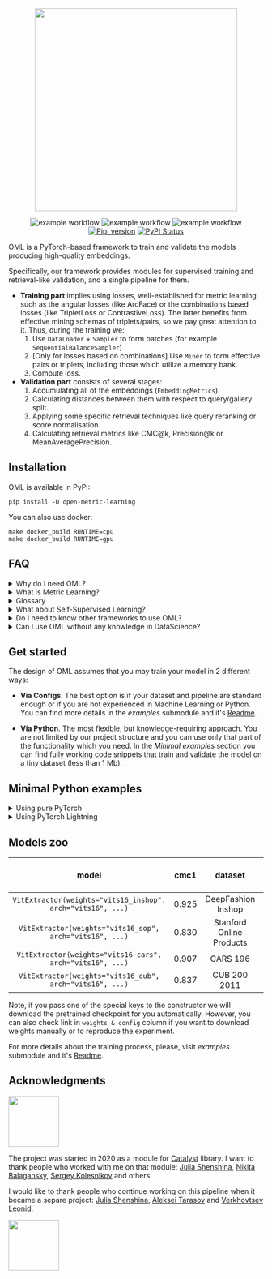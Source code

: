 <div align="center">
<img src="https://i.ibb.co/wsmD5r4/photo-2022-06-06-17-40-52.jpg" width="400px">

![example workflow](https://github.com/OML-Team/open-metric-learning/actions/workflows/test-pypi.yaml/badge.svg?)
![example workflow](https://github.com/OML-Team/open-metric-learning/actions/workflows/pre-commit-workflow.yaml/badge.svg)
![example workflow](https://github.com/OML-Team/open-metric-learning/actions/workflows/tests-workflow.yaml/badge.svg?)
[![Pipi version](https://img.shields.io/pypi/v/open-metric-learning.svg)](https://pypi.org/project/open-metric-learning/)
[![PyPI Status](https://pepy.tech/badge/open-metric-learning)](https://pepy.tech/project/open-metric-learning)


<div align="left">

OML is a PyTorch-based framework to train and validate the models producing high-quality embeddings.

Specifically, our framework provides modules for supervised training and retrieval-like validation, and a single pipeline for them.
* **Training part** implies using losses, well-established for metric learning, such as the angular losses
 (like ArcFace) or the combinations based losses (like TripletLoss or ContrastiveLoss).
 The latter benefits from effective mining schemas of triplets/pairs, so we pay great attention to it.
 Thus, during the training we:
   1. Use `DataLoader` + `Sampler` to form batches (for example `SequentialBalanceSampler`)
   2. [Only for losses based on combinations] Use `Miner` to form effective pairs or triplets, including
   those which utilize a memory bank.
   3. Compute loss.
* **Validation part** consists of several stages:
  1. Accumulating all of the embeddings (`EmbeddingMetrics`).
  2. Calculating distances between them with respect to query/gallery split.
  3. Applying some specific retrieval techniques like query reranking or score normalisation.
  4. Calculating retrieval metrics like CMC@k, Precision@k or MeanAveragePrecision.

## Installation
OML is available in PyPI:
```shell script
pip install -U open-metric-learning
```

You can also use docker:
```shell script
make docker_build RUNTIME=cpu
make docker_build RUNTIME=gpu
```

## FAQ

<details>
<summary>Why do I need OML?</summary>
<p>

You may think *"If I need image embeddings I can simply train a vanilla classifier and take its penultimate layer"*.
Well, it makes sense as a starting point. But there are several possible drawbacks:
* If you want to use embeddings to perform searching you need to calculate some distance among them (for example, cosine or L2).
Usually, you don't directly optimize these distances during the training in the classification setup. So, you can only hope that
final embeddings will have the desired properties.

* The second problem is the validation process.
In the searching setup, you usually care how related your top-N outputs are to the query.
The natural way to evaluate the model is to simulate searching requests to the reference set
and apply one of the retrieval metrics.
So, there is no guarantee that classification accuracy will correlate with these metrics.

* Finally, you may want to implement a metric learning pipeline by yourself.
There is a lot of work: to use triplet loss you need to form batches in a specific way,
implement different kinds of triplets mining, tracking distances, etc. For the validation, you also need to
implement retrieval metrics,
which include effective embeddings accumulation during the epoch, covering corner cases, etc.
You may also want to visualize your search requests by highlighting good and bad search results.
Instead of doing it by yourself, you can simply use OML for your purposes.
</p>
</details>


<details>
<summary>What is Metric Learning?</summary>
<p>

Metric Learning problem (also known as "extreme classification" problem) means a situation in which we
have thousands of ids of some entities, but only a few samples for every entity.
Often we assume that during the test stage (or production) we will deal with unseen entities
which makes it impossible to apply the vanilla classification pipeline directly. In many cases obtained embeddings
are used to perform search or matching procedures over them.

Here are a few examples of such tasks from the computer vision sphere:
* Person/Animal Re-Identification
* Face Recognition
* Landmark Recognition
* Searching engines for online shops
 and many others.
</p>
</details>


<details>
<summary>Glossary</summary>
<p>

* `embedding` - model's output (also known as `features vector` or `descriptor`).
* `query` - a sample which is used as a request in the retrieval procedure.
* `gallery set` - the set of entities to search items similar to `query` (also known
 as `reference` or `index`).
* `Sampler` - an argument for `DataLoader` which is used to form batches
* `Miner` - the object to form pairs or triplets after the batch was formed by `Sampler`. It's not necessary to form
the combinations of samples only inside the current batch, thus, the memory bank may be a part of `Miner`.
* `Samples`/`Labels`/`Instances` - as an example let's consider DeepFashion dataset. It includes thousands of
 fashion item ids (we name them `labels`) and several photos for each item id
 (we name the individual photo as `instance` or `sample`). All of the fashion item ids have their groups like
  "skirts", "jackets", "shorts" and so on (we name them `categories`).
  Note, we avoid using the term `class` to avoid misunderstanding.
* `training epoch` - batch samplers which we use for combination-based losses usually have a length equal to
<number of labels in training dataset> / <numbers of labels in one batch>. It means that we don't observe all of
the available training samples in one epoch (as opposed to vanilla classification),
instead, we observe all of the available labels.
</p>
</details>


<details>
<summary>What about Self-Supervised Learning?</summary>
<p>

Recent research in SSL definitely obtained great results. The problem is that these approaches
required an enormous amount of computing to train the model. But in our framework, we consider the most common case
when the average user has no more than a few GPUs.

At the same time, it would be unwise to ignore success in this sphere, so we still exploit it in two ways:
* As a source of checkpoints that would be great to start training with. From publications and our experience,
they are much better as initialisation than the default supervised model trained on ImageNet. Thus, we added the possibility
to initialise your models using these pretrained checkpoints only by passing an argument in the config or the constructor.
* As a source of inspiration. For example, we adapted the idea of a memory bank from MoCo for the
TripletLoss.
</p>
</details>


<details>
<summary>Do I need to know other frameworks to use OML?</summary>
<p>

No, you don't. OML is a framework-agnostic. Despite we use PyTorch Lightning as a loop
runner for the experiments, we also keep the possibility to run everything on pure PyTorch.
Thus, only the tiny part of OML is Lightning-specific and we keep this logic separately from
other code (see `oml.lightning`). Even when you use Lightning, you don't need to know it, since
we provide ready to use [Config API](https://github.com/OML-Team/open-metric-learning/blob/main/examples/).

The possibility of using pure PyTorch and modular structure of the code leaves a room for utilizing
OML with your favourite framework after the implementation of the necessary wrappers.

</p>
</details>


<details>
<summary>Can I use OML without any knowledge in DataScience?</summary>
<p>

Yes. To run the experiment with [Config API](https://github.com/OML-Team/open-metric-learning/blob/main/examples/)
you only need to write a converter
 to our format (it means preparing the
`.csv` table with 5 predefined columns).
That's it!

Probably we already have a suitable pre-trained model for your domain
in our *Models Zoo*. In this case, you don't even need to train it.
</p>
</details>


## Get started
The design of OML assumes that you may train your model in 2 different ways:

* **Via Configs**. The best option is if your dataset and pipeline are standard enough or if you are not
experienced in Machine Learning or Python. You can find more details in the *examples* submodule and it's
[Readme](https://github.com/OML-Team/open-metric-learning/blob/main/examples/).

* **Via Python**. The most flexible, but knowledge-requiring approach.
You are not limited by our project structure and you can use only that part of the functionality which you need.
In the *Minimal examples* section you can find fully working code snippets that train and validate the model
on a tiny dataset (less than 1 Mb).


## Minimal Python examples
<details>
<summary>Using pure PyTorch</summary>
<p>

**Training**

[comment]:vanilla-train-start
```python
import torch
from tqdm import tqdm

from oml.datasets.retrieval import DatasetWithLabels
from oml.losses.triplet import TripletLossWithMiner
from oml.miners.inbatch_all_tri import AllTripletsMiner
from oml.models.vit.vit import ViTExtractor
from oml.samplers.balance import BalanceBatchSampler
from oml.utils.download_mock_dataset import download_mock_dataset

dataset_root = "mock_dataset/"
df_train, _ = download_mock_dataset(dataset_root)

model = ViTExtractor("vits16_dino", arch="vits16", normalise_features=False).train()
optimizer = torch.optim.SGD(model.parameters(), lr=1e-6)

train_dataset = DatasetWithLabels(df_train, im_size=32, dataset_root=dataset_root)
criterion = TripletLossWithMiner(margin=0.1, miner=AllTripletsMiner())
sampler = BalanceBatchSampler(train_dataset.get_labels(), n_labels=2, n_instances=2)
train_loader = torch.utils.data.DataLoader(train_dataset, batch_sampler=sampler)

for batch in tqdm(train_loader):
    embeddings = model(batch["input_tensors"])
    loss = criterion(embeddings, batch["labels"])
    loss.backward()
    optimizer.step()
    optimizer.zero_grad()
```
[comment]:vanilla-train-end

**Validation**

[comment]:vanilla-validation-start
```python
import torch
from tqdm import tqdm

from oml.datasets.retrieval import DatasetQueryGallery
from oml.metrics.embeddings import EmbeddingMetrics
from oml.models.vit.vit import ViTExtractor
from oml.utils.download_mock_dataset import download_mock_dataset

dataset_root =  "mock_dataset/"
_, df_val = download_mock_dataset(dataset_root)

model = ViTExtractor("vits16_dino", arch="vits16", normalise_features=False).eval()

val_dataset = DatasetQueryGallery(df_val, im_size=32, dataset_root=dataset_root)

val_loader = torch.utils.data.DataLoader(val_dataset, batch_size=4)
calculator = EmbeddingMetrics()
calculator.setup(num_samples=len(val_dataset))

with torch.no_grad():
    for batch in tqdm(val_loader):
        batch["embeddings"] = model(batch["input_tensors"])
        calculator.update_data(batch)

metrics = calculator.compute_metrics()
```
[comment]:vanilla-validation-end
</p>
</details>

<details>
<summary>Using PyTorch Lightning</summary>
<p>

**Training + Validation**

[comment]:lightning-start
```python
import pytorch_lightning as pl
import torch

from oml.datasets.retrieval import DatasetQueryGallery, DatasetWithLabels
from oml.lightning.modules.retrieval import RetrievalModule
from oml.lightning.callbacks.metric import  MetricValCallback
from oml.losses.triplet import TripletLossWithMiner
from oml.metrics.embeddings import EmbeddingMetrics
from oml.miners.inbatch_all_tri import AllTripletsMiner
from oml.models.vit.vit import ViTExtractor
from oml.samplers.balance import SequentialBalanceSampler
from oml.utils.download_mock_dataset import download_mock_dataset

dataset_root =  "mock_dataset/"
df_train, df_val = download_mock_dataset(dataset_root)

# model
model = ViTExtractor("vits16_dino", arch="vits16", normalise_features=False)

# train
optimizer = torch.optim.SGD(model.parameters(), lr=1e-6)
train_dataset = DatasetWithLabels(df_train, im_size=32, dataset_root=dataset_root)
criterion = TripletLossWithMiner(margin=0.1, miner=AllTripletsMiner())
sampler = SequentialBalanceSampler(train_dataset.get_labels(), n_labels=2, n_instances=3)
train_loader = torch.utils.data.DataLoader(train_dataset, sampler=sampler, batch_size=2 * 3)

# val
val_dataset = DatasetQueryGallery(df_val, im_size=32, dataset_root=dataset_root)
val_loader = torch.utils.data.DataLoader(val_dataset, batch_size=4)
metric_callback = MetricValCallback(metric=EmbeddingMetrics())

# run
pl_model = RetrievalModule(model, criterion, optimizer)
trainer = pl.Trainer(max_epochs=1, callbacks=[metric_callback], num_sanity_val_steps=0)
trainer.fit(pl_model, train_dataloaders=train_loader, val_dataloaders=val_loader)
```
[comment]:lightning-end
</p>
</details>


## Models zoo
|                            model                            | cmc1  |         dataset          |                                      weights & config                                        | hash (the beginning) |
|:-----------------------------------------------------------:|:-----:|:------------------------:|:--------------------------------------------------------------------------------------------:|:--------------------:|
| `VitExtractor(weights="vits16_inshop", arch="vits16", ...)` | 0.925 |    DeepFashion Inshop    | [link](https://drive.google.com/drive/folders/1vypEph09rSwKD7iydI4YYZqwZLrdVJPW?usp=sharing) |        384ead        |
|  `VitExtractor(weights="vits16_sop", arch="vits16", ...)`   | 0.830 | Stanford Online Products | [link](https://drive.google.com/drive/folders/1WfPqCKbZ2KjRRQURGOOwrlQ87EUb7Zra?usp=sharing)   |        85cfa5        |
|  `VitExtractor(weights="vits16_cars", arch="vits16", ...)`  | 0.907 |         CARS 196         | [link](https://drive.google.com/drive/folders/17a4_fg94dox2sfkXmw-KCtiLBlx-ut-1?usp=sharing) |        9f1e59        |
|  `VitExtractor(weights="vits16_cub", arch="vits16", ...)`   | 0.837 |       CUB 200 2011       | [link](https://drive.google.com/drive/folders/1TPCN-eZFLqoq4JBgnIfliJoEK48x9ozb?usp=sharing) |        e82633        |


Note, if you pass one of the special keys to the constructor we will download the pretrained checkpoint for you automatically.
However, you can also check link in `weights & config` column if you want to download weights manually or to reproduce the experiment.

For more details about the training process, please, visit *examples* submodule and it's
[Readme](https://github.com/OML-Team/open-metric-learning/blob/main/examples/).

## Acknowledgments
<a href="https://github.com/catalyst-team/catalyst" target="_blank"><img src="https://raw.githubusercontent.com/catalyst-team/catalyst-pics/master/pics/catalyst_logo.png" width="100"/></a>

The project was started in 2020 as a module for [Catalyst](https://github.com/catalyst-team/catalyst) library.
I want to thank people who worked with me on that module:
[Julia Shenshina](https://github.com/julia-shenshina),
[Nikita Balagansky](https://github.com/elephantmipt),
[Sergey Kolesnikov](https://github.com/Scitator)
and others.

I would like to thank people who continue working on this pipeline when it became a separe project:
[Julia Shenshina](https://github.com/julia-shenshina),
[Aleksei Tarasov](https://github.com/DaloroAT) and
[Verkhovtsev Leonid](https://github.com/leoromanovich).

<a href="https://www.newyorker.de/" target="_blank"><img src="https://upload.wikimedia.org/wikipedia/commons/thumb/d/d8/New_Yorker.svg/1280px-New_Yorker.svg.png" width="100"/></a>
